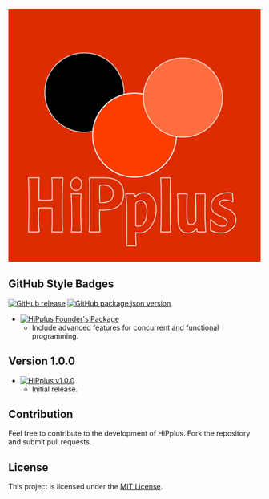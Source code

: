  
![HiPplus Logo](logo.png)
 

 

## GitHub Style Badges

[![GitHub release](https://img.shields.io/github/release/MAJD12358/HiPplus.svg)](https://github.com/MAJD12358/HiPplus)
[![GitHub package.json version](https://img.shields.io/github/package-json/v/MAJD12358/HiPplus.svg)](https://github.com/MAJD12358/HiPplus)

 
- [![HiPplus Founder's Package](https://img.shields.io/badge/HiPplus-Founder's%20Package-blue)](https://github.com/MAJD12358/HiPplus/packages/123456)
  - Include advanced features for concurrent and functional programming.

## Version 1.0.0

- [![HiPplus v1.0.0](https://img.shields.io/badge/HiPplus-v1.0.0-green)](https://github.com/MAJD12358/HiPplus/releases/tag/v1.0.0)
  - Initial release.

## Contribution

Feel free to contribute to the development of HiPplus. Fork the repository and submit pull requests.

## License

This project is licensed under the [MIT License](LICENSE).
``` 
